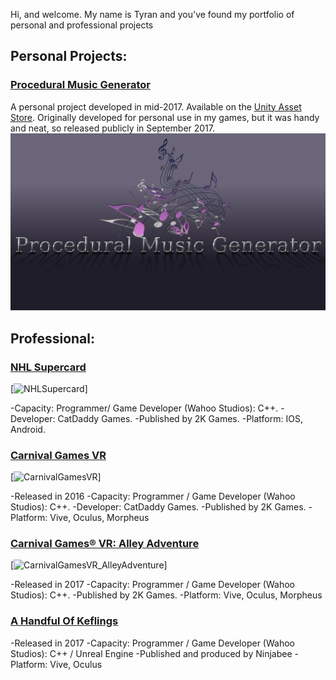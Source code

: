 Hi, and welcome. My name is Tyran and you've found my portfolio of personal and professional projects

## Personal Projects:

### [Procedural Music Generator](https://stickandbindlegames.github.io/ProceduralMusicPlayer_Win/)
A personal project developed in mid-2017. Available on the [Unity Asset Store](https://www.assetstore.unity3d.com/en/#!/content/99791). Originally developed for personal use in my games, but it was handy and neat, so released publicly in September 2017.
[![Logo](https://raw.githubusercontent.com/StickAndBindleGames/stickandbindlegames.github.io/master/Images/%20Logo.png)](https://stickandbindlegames.github.io/ProceduralMusicPlayer_Win/)

## Professional:
### [NHL Supercard](https://www.2k.com/games/nhl-supercard)
[![NHLSupercard](https://api.2k.com/images/1505)]

-Capacity: Programmer/ Game Developer (Wahoo Studios): C++.
-Developer: CatDaddy Games.
-Published by 2K Games.
-Platform: IOS, Android.

### [Carnival Games VR](http://store.steampowered.com/app/458920/Carnival_Games_VR/)
[![CarnivalGamesVR](http://cdn.edgecast.steamstatic.com/steam/apps/458920/header.jpg?t=1510682744)]

-Released in 2016
-Capacity: Programmer / Game Developer (Wahoo Studios): C++.
-Developer: CatDaddy Games.
-Published by 2K Games.
-Platform: Vive, Oculus, Morpheus


### [Carnival Games® VR: Alley Adventure](http://store.steampowered.com/app/631690/Carnival_Games_VR_Alley_Adventure/)
[![CarnivalGamesVR_AlleyAdventure](http://cdn.edgecast.steamstatic.com/steam/apps/631690/header.jpg?t=1510685142)]

-Released in 2017
-Capacity: Programmer / Game Developer (Wahoo Studios): C++.
-Published by 2K Games.
-Platform: Vive, Oculus, Morpheus


### [A Handful Of Keflings]()
-Released in 2017
-Capacity: Programmer / Game Developer (Wahoo Studios): C++ / Unreal Engine
-Published and produced by Ninjabee
-Platform: Vive, Oculus
